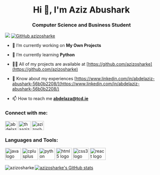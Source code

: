 <h1 align="center">Hi 👋, I'm Aziz Abushark</h1>
<h3 align="center">Computer Science and Business Student</h3>

![](https://visitor-badge.laobi.icu/badge?page_id=ahmed-mahdi18.azizosharke) [![GitHub azizosharke](https://img.shields.io/github/followers/azizosharke?label=follow&style=social)](https://github.com/azizosharke) 


- 🔭 I’m currently working on **My Own Projects**

- 🌱 I’m currently learning **Python**

- 👨‍💻 All of my projects are available at [https://github.com/azizosharke](https://github.com/azizosharke)

- 📄 Know about my experiences [https://www.linkedin.com/in/abdelaziz-abushark-56b0b2208/](https://www.linkedin.com/in/abdelaziz-abushark-56b0b2208/)

- 📫 How to reach me **abdelaza@tcd.ie**

<h3 align="left">Connect with me:</h3>
<p align="left">
<a href="https://www.linkedin.com/in/abdelaziz-abushark-56b0b2208/" target="blank"><img align="center" src="https://raw.githubusercontent.com/rahuldkjain/github-profile-readme-generator/master/src/images/icons/Social/linked-in-alt.svg" alt="abdelaziz-abushark" height="30" width="40" /></a>
<a href="https://www.instagram.com/theaziz02/" target="blank"><img align="center" src="https://raw.githubusercontent.com/rahuldkjain/github-profile-readme-generator/master/src/images/icons/Social/instagram.svg" alt="thaaziz02" height="30" width="40" /></a>
  <a href="https://www.github.com/azizosharke" target="blank"><img align="center" src="https://raw.githubusercontent.com/rahuldkjain/github-profile-readme-generator/master/src/images/icons/Social/github.svg" alt="azizosharke" height="30" width="40" /></a>
</p>

<h3 align="left">Languages and Tools:</h3>
<div align="left">
  <img src="https://cdn.jsdelivr.net/gh/devicons/devicon/icons/java/java-original.svg" height="40" width="52" alt="java logo"  />
  <img src="https://cdn.jsdelivr.net/gh/devicons/devicon/icons/cplusplus/cplusplus-original.svg" height="40" width="52" alt="cplusplus logo"  />
  <img src="https://cdn.jsdelivr.net/gh/devicons/devicon/icons/python/python-original.svg" height="40" width="52" alt="python logo"  />
  <img src="https://cdn.jsdelivr.net/gh/devicons/devicon/icons/html5/html5-original.svg" height="40" width="52" alt="html5 logo"  />
  <img src="https://cdn.jsdelivr.net/gh/devicons/devicon/icons/css3/css3-original.svg" height="40" width="52" alt="css3 logo"  />
  <img src="https://cdn.jsdelivr.net/gh/devicons/devicon/icons/react/react-original.svg" height="40" width="52" alt="react logo"  />
</div>


<p><img align="left" src="https://github-readme-stats.vercel.app/api/top-langs/?username=azizosharke&layout=compact" alt="azizosharke" /></p>

[![azizosharke's GitHub stats](https://github-readme-stats.vercel.app/api?username=azizosharke&count_private=true&show_icons=true&theme=cobalt)](https://github.com/anuraghazra/github-readme-stats)



